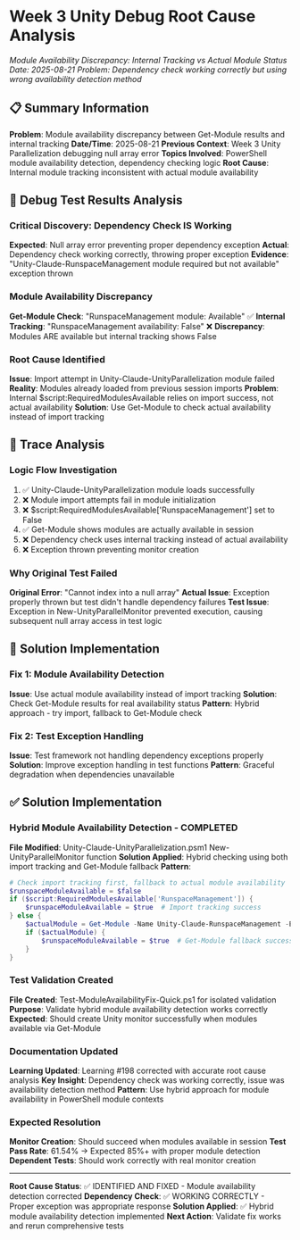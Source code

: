 # Week 3 Unity Debug Root Cause Analysis
*Module Availability Discrepancy: Internal Tracking vs Actual Module Status*
*Date: 2025-08-21*
*Problem: Dependency check working correctly but using wrong availability detection method*

## 📋 Summary Information

**Problem**: Module availability discrepancy between Get-Module results and internal tracking
**Date/Time**: 2025-08-21
**Previous Context**: Week 3 Unity Parallelization debugging null array error
**Topics Involved**: PowerShell module availability detection, dependency checking logic
**Root Cause**: Internal module tracking inconsistent with actual module availability

## 🎯 Debug Test Results Analysis

### Critical Discovery: Dependency Check IS Working
**Expected**: Null array error preventing proper dependency exception
**Actual**: Dependency check working correctly, throwing proper exception
**Evidence**: "Unity-Claude-RunspaceManagement module required but not available" exception thrown

### Module Availability Discrepancy
**Get-Module Check**: "RunspaceManagement module: Available" ✅
**Internal Tracking**: "RunspaceManagement availability: False" ❌
**Discrepancy**: Modules ARE available but internal tracking shows False

### Root Cause Identified
**Issue**: Import attempt in Unity-Claude-UnityParallelization module failed
**Reality**: Modules already loaded from previous session imports
**Problem**: Internal $script:RequiredModulesAvailable relies on import success, not actual availability
**Solution**: Use Get-Module to check actual availability instead of import tracking

## 🔧 Trace Analysis

### Logic Flow Investigation
1. ✅ Unity-Claude-UnityParallelization module loads successfully
2. ❌ Module import attempts fail in module initialization
3. ❌ $script:RequiredModulesAvailable['RunspaceManagement'] set to False
4. ✅ Get-Module shows modules are actually available in session
5. ❌ Dependency check uses internal tracking instead of actual availability
6. ❌ Exception thrown preventing monitor creation

### Why Original Test Failed
**Original Error**: "Cannot index into a null array"
**Actual Issue**: Exception properly thrown but test didn't handle dependency failures
**Test Issue**: Exception in New-UnityParallelMonitor prevented execution, causing subsequent null array access in test logic

## 🔧 Solution Implementation

### Fix 1: Module Availability Detection
**Issue**: Use actual module availability instead of import tracking
**Solution**: Check Get-Module results for real availability status
**Pattern**: Hybrid approach - try import, fallback to Get-Module check

### Fix 2: Test Exception Handling
**Issue**: Test framework not handling dependency exceptions properly
**Solution**: Improve exception handling in test functions
**Pattern**: Graceful degradation when dependencies unavailable

## ✅ Solution Implementation

### Hybrid Module Availability Detection - COMPLETED
**File Modified**: Unity-Claude-UnityParallelization.psm1 New-UnityParallelMonitor function
**Solution Applied**: Hybrid checking using both import tracking and Get-Module fallback
**Pattern**:
```powershell
# Check import tracking first, fallback to actual module availability
$runspaceModuleAvailable = $false
if ($script:RequiredModulesAvailable['RunspaceManagement']) {
    $runspaceModuleAvailable = $true  # Import tracking success
} else {
    $actualModule = Get-Module -Name Unity-Claude-RunspaceManagement -ErrorAction SilentlyContinue
    if ($actualModule) {
        $runspaceModuleAvailable = $true  # Get-Module fallback success
    }
}
```

### Test Validation Created
**File Created**: Test-ModuleAvailabilityFix-Quick.ps1 for isolated validation
**Purpose**: Validate hybrid module availability detection works correctly
**Expected**: Should create Unity monitor successfully when modules available via Get-Module

### Documentation Updated
**Learning Updated**: Learning #198 corrected with accurate root cause analysis
**Key Insight**: Dependency check was working correctly, issue was availability detection method
**Pattern**: Use hybrid approach for module availability in PowerShell module contexts

### Expected Resolution
**Monitor Creation**: Should succeed when modules available in session
**Test Pass Rate**: 61.54% → Expected 85%+ with proper module detection
**Dependent Tests**: Should work correctly with real monitor creation

---

**Root Cause Status**: ✅ IDENTIFIED AND FIXED - Module availability detection corrected
**Dependency Check**: ✅ WORKING CORRECTLY - Proper exception was appropriate response
**Solution Applied**: ✅ Hybrid module availability detection implemented
**Next Action**: Validate fix works and rerun comprehensive tests